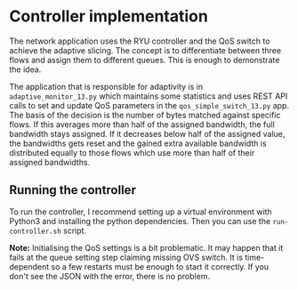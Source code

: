 # Controller implementation

The network application uses the RYU controller and the QoS switch to achieve
the adaptive slicing. The concept is to differentiate between three flows and
assign them to different queues. This is enough to demonstrate the idea.

The application that is responsible for adaptivity is in
`adaptive_monitor_13.py` which maintains some statistics and uses REST API calls
to set and update QoS parameters in the `qos_simple_switch_13.py` app. The basis
of the decision is the number of bytes matched against specific flows. If this
averages more than half of the assigned bandwidth, the full bandwidth stays
assigned. If it decreases below half of the assigned value, the bandwidths gets
reset and the gained extra available bandwidth is distributed equally to those
flows which use more than half of their assigned bandwidths.

## Running the controller

To run the controller, I recommend setting up a virtual environment with Python3
and installing the python dependencies.  Then you can use the
`run-controller.sh` script.

**Note:** Initialising the QoS settings is a bit problematic. It may happen that
it fails at the queue setting step claiming missing OVS switch. It is
time-dependent so a few restarts must be enough to start it correctly. If you
don't see the JSON with the error, there is no problem.
